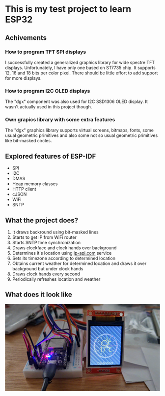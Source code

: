 # This is my test project to learn ESP32

## Achivements

### How to program TFT SPI displays

I successfully created a generalized graphics library for wide spectre TFT displays. Unfortunately, I have only one based on ST7735 chip. 
It supports 12, 16 and 18 bits per color pixel. There should be little effort to add support for more displays.

### How to program I2C OLED displays

The "dgx" component was also used for I2C SSD1306 OLED display. It wasn't actually used in this project though.

### Own grapics library with some extra features

The "dgx" graphics library supports virtual screens, bitmaps, fonts, some usual geometric primitives and also some 
not so usual geometric primitives like bit-masked circles.

## Explored features of ESP-IDF

* SPI
* I2C
* DMAS
* Heap memory classes
* HTTP client
* cJSON
* WiFi
* SNTP

## What the project does?

1. It draws backround using bit-masked lines
2. Starts to get IP from WiFi router
3. Starts SNTP time synchronization
3. Draws clockface and clock hands over background
4. Determines it's location using [ip-api.com](http://ip-api.com/json) service
5. Sets its timezone according to determined location
6. Obtains current weather for determined location and draws it over background but under clock hands
7. Draws clock hands every second
8. Periodically refreshes location and weather

## What does it look like

![video](https://github.com/jef-sure/dgx_clock/blob/main/video_2021-05-16_16-08-26.gif)